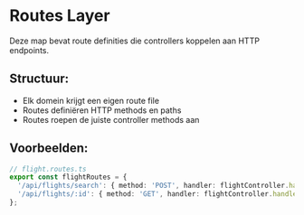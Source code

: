 
# Routes Layer

Deze map bevat route definities die controllers koppelen aan HTTP endpoints.

## Structuur:
- Elk domein krijgt een eigen route file
- Routes definiëren HTTP methods en paths  
- Routes roepen de juiste controller methods aan

## Voorbeelden:
```typescript
// flight.routes.ts
export const flightRoutes = {
  '/api/flights/search': { method: 'POST', handler: flightController.handleFlightSearch },
  '/api/flights/:id': { method: 'GET', handler: flightController.handleGetFlightById }
};
```
